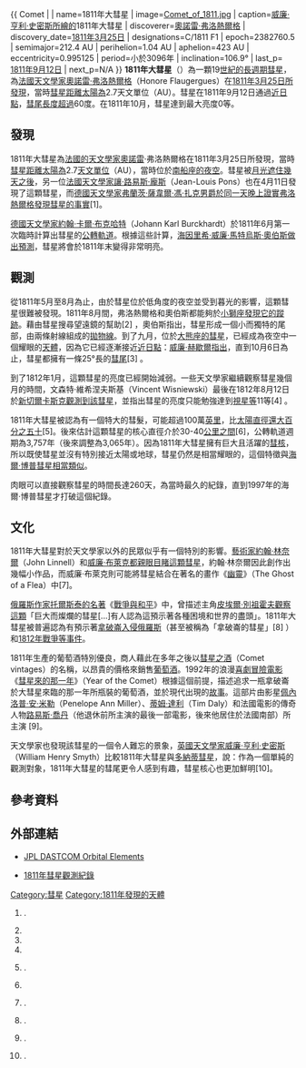{{ Comet | | name=1811年大彗星 |
image=[Comet_of_1811.jpg](https://zh.wikipedia.org/wiki/File:Comet_of_1811.jpg "fig:Comet_of_1811.jpg")
| caption=[威廉·亨利·史密斯所繪的](../Page/威廉·亨利·史密斯.md "wikilink")1811年大彗星 |
discoverer=[奧諾雷·弗洛熱爾格](https://zh.wikipedia.org/wiki/奧諾雷·弗洛熱爾格 "wikilink")
|
discovery_date=[1811年](../Page/1811年.md "wikilink")[3月25日](../Page/3月25日.md "wikilink")
| designations=C/1811 F1 | epoch=2382760.5 | semimajor=212.4 AU |
perihelion=1.04 AU | aphelion=423 AU | eccentricity=0.995125 |
period=小於3096年 | inclination=106.9° | last_p=
[1811年](../Page/1811年.md "wikilink")[9月12日](../Page/9月12日.md "wikilink")
| next_p=N/A }}
**1811年大彗星**（）為一顆19[世紀的](https://zh.wikipedia.org/wiki/世紀 "wikilink")[長週期彗星](https://zh.wikipedia.org/wiki/長週期彗星 "wikilink")，為[法國](https://zh.wikipedia.org/wiki/法國 "wikilink")[天文學家](https://zh.wikipedia.org/wiki/天文學家 "wikilink")[奧諾雷·弗洛熱爾格](https://zh.wikipedia.org/wiki/奧諾雷·弗洛熱爾格 "wikilink")（Honore
Flaugergues）在[1811年](../Page/1811年.md "wikilink")[3月25日所發現](../Page/3月25日.md "wikilink")，當時[彗星距離](https://zh.wikipedia.org/wiki/彗星 "wikilink")[太陽為](../Page/太阳.md "wikilink")2.7天文單位（AU）。彗星在1811年9月12日通過[近日點](https://zh.wikipedia.org/wiki/近日點 "wikilink")，[彗尾長度超過](../Page/彗尾.md "wikilink")60度。在1811年10月，彗星達到最大亮度0等。

## 發現

1811年大彗星為[法國的](https://zh.wikipedia.org/wiki/法國 "wikilink")[天文學家奧諾雷](https://zh.wikipedia.org/wiki/天文學家 "wikilink")·弗洛熱爾格在1811年3月25日所發現，當時[彗星距離](https://zh.wikipedia.org/wiki/彗星 "wikilink")[太陽為](../Page/太阳.md "wikilink")2.7[天文單位](../Page/天文單位.md "wikilink")（AU），當時位於[南船座的夜空](../Page/南船座.md "wikilink")。彗星被[月光遮住幾天之後](../Page/月.md "wikilink")，另一位[法國](https://zh.wikipedia.org/wiki/法國 "wikilink")[天文學家](https://zh.wikipedia.org/wiki/天文學家 "wikilink")[讓·路易斯·龐斯](https://zh.wikipedia.org/wiki/讓·路易斯·龐斯 "wikilink")（Jean-Louis
Pons）也在4月11日發現了這顆彗星，而[德國天文學家](https://zh.wikipedia.org/wiki/德國 "wikilink")[弗蘭茨·薩韋爾·馮·扎克男爵於同一天晚上證實弗洛熱爾格發現彗星的事實](https://zh.wikipedia.org/wiki/弗蘭茨·薩韋爾·馮·扎克 "wikilink")\[1\]。

[德國天文學家](https://zh.wikipedia.org/wiki/德國 "wikilink")[約翰·卡爾·布克哈特](https://zh.wikipedia.org/wiki/約翰·卡爾·布克哈特 "wikilink")（Johann
Karl
Burckhardt）於1811年6月第一次臨時計算出彗星的[公轉軌道](https://zh.wikipedia.org/wiki/公轉 "wikilink")。根據這些計算，[海因里希·威廉·馬特烏斯·奧伯斯做出預測](../Page/海因里希·奧伯斯.md "wikilink")，彗星將會於1811年末變得非常明亮。

## 觀測

從1811年5月至8月為止，由於彗星位於低角度的夜空並受到暮光的影響，這顆彗星很難被發現。1811年8月間，弗洛熱爾格和奧伯斯都能夠於[小獅座發現它的蹤跡](https://zh.wikipedia.org/wiki/小獅座 "wikilink")。藉由彗星搜尋望遠鏡的幫助\[2\]
，奧伯斯指出，彗星形成一個小而獨特的尾部，由兩條射線組成的[拋物線](https://zh.wikipedia.org/wiki/拋物線 "wikilink")。到了九月，位於[大熊座的彗星](../Page/大熊座.md "wikilink")，已經成為夜空中一個耀眼的[天體](../Page/天體.md "wikilink")，因為它已經逐漸接近[近日點](https://zh.wikipedia.org/wiki/近日點 "wikilink")：[威廉·赫歇爾指出](../Page/威廉·赫歇爾.md "wikilink")，直到10月6日為止，彗星都擁有一條25°長的[彗尾](../Page/彗尾.md "wikilink")\[3\]
。

到了1812年1月，這顆彗星的亮度已經開始減弱。一些天文學家繼續觀察彗星幾個月的時間，文森特·維希涅夫斯基（Vincent
Wisniewski）最後在1812年8月12日於[新切爾卡斯克觀測到該彗星](https://zh.wikipedia.org/wiki/新切爾卡斯克 "wikilink")，並指出彗星的亮度只能勉強達到[視星等](https://zh.wikipedia.org/wiki/視星等 "wikilink")11等\[4\]
。

1811年大彗星被認為有一個特大的彗髮，可能超過100萬[英里](../Page/英里.md "wikilink")，比[太陽直徑還大百分之五十](https://zh.wikipedia.org/wiki/太陽 "wikilink")\[5\]。後來估計這顆彗星的核心直徑介於30-40[公里之間](../Page/公里.md "wikilink")\[6\]，公轉軌道週期為3,757年（後來調整為3,065年）。因為1811年大彗星擁有巨大且活躍的[彗核](../Page/彗核.md "wikilink")，所以既使彗星並沒有特別接近太陽或地球，彗星仍然是相當耀眼的，這個特徵與[海爾·博普彗星相當類似](../Page/海爾-博普彗星.md "wikilink")。

肉眼可以直接觀察彗星的時間長達260天，為當時最久的紀錄，直到1997年的海爾·博普彗星才打破這個紀錄。

## 文化

1811年大彗星對於天文學家以外的民眾似乎有一個特別的影響。[藝術家](https://zh.wikipedia.org/wiki/藝術家 "wikilink")[約翰·林奈爾](https://zh.wikipedia.org/wiki/約翰·林奈爾 "wikilink")（John
Linnell）和[威廉·布萊克都親眼目睹這顆彗星](https://zh.wikipedia.org/wiki/威廉·布萊克 "wikilink")，約翰·林奈爾因此創作出幾幅小作品，而威廉·布萊克則可能將彗星結合在著名的畫作《[幽靈](https://zh.wikipedia.org/wiki/幽靈 "wikilink")》（The
Ghost of a Flea）中\[7\]。

[俄羅斯](https://zh.wikipedia.org/wiki/俄羅斯 "wikilink")[作家](https://zh.wikipedia.org/wiki/作家 "wikilink")[托爾斯泰的名著](https://zh.wikipedia.org/wiki/托爾斯泰 "wikilink")《[戰爭與和平](../Page/戰爭與和平.md "wikilink")》中，曾描述主角[皮埃爾·別祖霍夫觀察這顆](https://zh.wikipedia.org/wiki/皮埃爾·別祖霍夫 "wikilink")「巨大而燦爛的彗星\[...\]有人認為這預示著各種困境和世界的盡​​頭」。1811年大彗星被普遍認為有預示著[拿破崙入侵俄羅斯](https://zh.wikipedia.org/wiki/拿破崙 "wikilink")（甚至被稱為「拿破崙的彗星」\[8\]
）和[1812年戰爭等事件](https://zh.wikipedia.org/wiki/1812年戰爭 "wikilink")。

1811年生產的葡萄酒特別優良，商人藉此在多年之後以[彗星之酒](https://zh.wikipedia.org/wiki/彗星之酒 "wikilink")（Comet
vintages）的名稱，以昂貴的價格來銷售[葡萄酒](../Page/葡萄酒.md "wikilink")。1992年的浪漫[喜劇冒險](../Page/喜劇.md "wikilink")[電影](https://zh.wikipedia.org/wiki/電影 "wikilink")《[彗星來的那一年](https://zh.wikipedia.org/wiki/彗星來的那一年 "wikilink")》（Year
of the
Comet）根據這個前提，描述追求一瓶拿破崙於大彗星來臨的那一年所瓶裝的葡萄酒，並於現代出現的[故事](https://zh.wikipedia.org/wiki/故事 "wikilink")。這部片由影星[佩內洛普·安·米勒](https://zh.wikipedia.org/wiki/佩內洛普·安·米勒 "wikilink")（Penelope
Ann Miller）、[蒂姆·達利](https://zh.wikipedia.org/wiki/蒂姆·達利 "wikilink")（Tim
Daly）和法國電影的傳奇人物[路易斯·喬丹](https://zh.wikipedia.org/wiki/路易斯·喬丹 "wikilink")（他退休前所主演的最後一部電影，後來他居住於法國南部）所主演
\[9\]。

天文學家也發現該彗星的一個令人難忘的景象，[英國天文學家](https://zh.wikipedia.org/wiki/英國 "wikilink")[威廉·亨利·史密斯](../Page/威廉·亨利·史密斯.md "wikilink")（William
Henry
Smyth）比較1811年大彗星與[多納蒂彗星](https://zh.wikipedia.org/wiki/多納蒂彗星 "wikilink")，說：作為一個單純的觀測對象，1811年大彗星的彗尾更令人感到有趣，彗星核心也更加鮮明\[10\]。

## 參考資料

## 外部連結

  - [JPL DASTCOM Orbital
    Elements](https://web.archive.org/web/20080906174837/http://ssd.jpl.nasa.gov/data/ELEMENTS.COMET)

  - [1811年彗星觀測紀錄](http://cometography.com/lcomets/1811f1.html)

[Category:彗星](https://zh.wikipedia.org/wiki/Category:彗星 "wikilink")
[Category:1811年發現的天體](https://zh.wikipedia.org/wiki/Category:1811年發現的天體 "wikilink")

1.  .

2.
3.
4.
5.  .

6.

7.  .

8.  .

9.  .

10. .